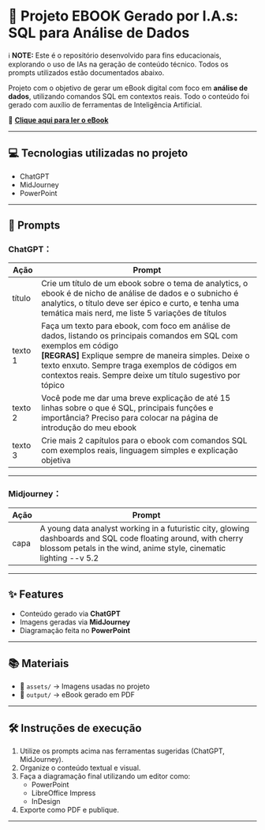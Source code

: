 # 📘 Projeto EBOOK Gerado por I.A.s: SQL para Análise de Dados

ℹ️ **NOTE:** Este é o repositório desenvolvido para fins educacionais, explorando o uso de IAs na geração de conteúdo técnico. Todos os prompts utilizados estão documentados abaixo.

Projeto com o objetivo de gerar um eBook digital com foco em **análise de dados**, utilizando comandos SQL em contextos reais. Todo o conteúdo foi gerado com auxílio de ferramentas de Inteligência Artificial.

📕 **[Clique aqui para ler o eBook](./output/ebook_sql_para_analise_de_dados.pdf)**

---

## 💻 Tecnologias utilizadas no projeto

- ChatGPT
- MidJourney
- PowerPoint

---

## 🧠 Prompts

### ChatGPT：

| Ação | Prompt |
|------|--------|
| título | Crie um título de um ebook sobre o tema de analytics, o ebook é de nicho de análise de dados e o subnicho é analytics, o título deve ser épico e curto, e tenha uma temática mais nerd, me liste 5 variações de títulos |
| texto 1 | Faça um texto para ebook, com foco em análise de dados, listando os principais comandos em SQL com exemplos em código <br> **[REGRAS]** Explique sempre de maneira simples. Deixe o texto enxuto. Sempre traga exemplos de códigos em contextos reais. Sempre deixe um título sugestivo por tópico |
| texto 2 | Você pode me dar uma breve explicação de até 15 linhas sobre o que é SQL, principais funções e importância? Preciso para colocar na página de introdução do meu ebook |
| texto 3 | Crie mais 2 capítulos para o ebook com comandos SQL com exemplos reais, linguagem simples e explicação objetiva |

---

### Midjourney：

| Ação | Prompt |
|------|--------|
| capa | A young data analyst working in a futuristic city, glowing dashboards and SQL code floating around, with cherry blossom petals in the wind, anime style, cinematic lighting --v 5.2 |

---

## ✨ Features

- Conteúdo gerado via **ChatGPT**
- Imagens geradas via **MidJourney**
- Diagramação feita no **PowerPoint**

---

## 📚 Materiais

- 📂 `assets/` → Imagens usadas no projeto  
- 📂 `output/` → eBook gerado em PDF  
  

---

## 🛠️ Instruções de execução

1. Utilize os prompts acima nas ferramentas sugeridas (ChatGPT, MidJourney).
2. Organize o conteúdo textual e visual.
3. Faça a diagramação final utilizando um editor como:
   - PowerPoint
   - LibreOffice Impress
   - InDesign
4. Exporte como PDF e publique.

---

